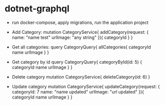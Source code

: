 # dotnet-graphql

- run docker-compose, apply migrations, run the application project

- Add Category:
mutation CategoryService{
  addCategory(request: {
    name: "name test"
    urlImage: "any string"
  }){
    categoryId
  }
}

- Get all categories:
query CategoryQuery{
  allCategories{
    categoryId
    name
    urlImage
  }
}

- Get category by id
query CategoryQuery{ 
  categoryById(id: 5) {
    categoryId 
    name 
    urlImage
  }
}

- Delete category
mutation CategoryService{
  deleteCategory(id: 6)
}

- Update category
mutation CategoryService{
  updateCategory(request: {
    categoryId: 7
    name: "name updated"
    urlImage: "url updated"
  }){
    categoryId
    name
    urlImage
  }
}

